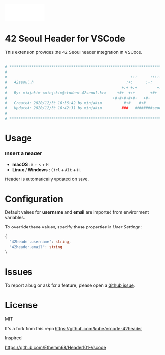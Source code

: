 <img
  src="https://raw.githubusercontent.com/minjakim/vscode-42seoul-header/master/42.png"
  width=128>

# 42 Seoul Header for VSCode

This extension provides the 42 Seoul header integration in VSCode.

```bash

# ************************************************************************** #
#                                                                            #
#                                                        :::      ::::::::   #
#   42seoul.h                                          :+:      :+:    :+:   #
#                                                    +:+ +:+         +:+     #
#   By: minjakim <minjakim@student.42seoul.kr>     +#+  +:+       +#+        #
#                                                +#+#+#+#+#+   +#+           #
#   Created: 2020/12/30 10:36:42 by minjakim          #+#    #+#             #
#   Updated: 2020/12/30 10:42:31 by minjakim         ###   ########seoul.kr  #
#                                                                            #
# ************************************************************************** #
```

# Usage

### Insert a header
 - **macOS** : `⌘` + `⌥` + `H`
 - **Linux** / **Windows** : `Ctrl` + `Alt` + `H`.

Header is automatically updated on save.

# Configuration

Default values for **username** and **email** are imported from environment variables.

To override these values, specify these properties in *User Settings* :

```ts
{
  "42header.username": string,
  "42header.email": string
}
```

# Issues

To report a bug or ask for a feature, please open a [Github issue](https://github.com/minjakim/vscode-42seoul-header/issues).

# License

MIT

It's a fork from this repo https://github.com/kube/vscode-42header

Inspired

https://github.com/Etheram68/Header101-Vscode
